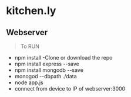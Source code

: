 # kitchen.ly 
## Webserver

> To RUN
 - npm install
 -Clone or download the repo
 - npm install express --save
 - npm install mongodb --save
 - monogod --dbpath ./data
 - node app.js
 - connect from device to IP of webserver:3000

	
